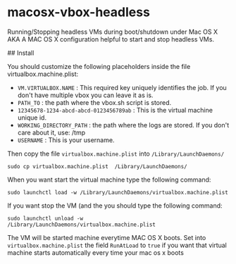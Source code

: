 macosx-vbox-headless
====================

Running/Stopping headless VMs during boot/shutdown under Mac OS X
AKA A MAC OS X configuration helpful to start and stop headless VMs.

## Install

You should customize the following placeholders inside the file virtualbox.machine.plist:

- `VM.VIRTUALBOX.NAME` : This required key uniquely identifies the job. If you don't have multiple vbox you can leave it as is.
- `PATH_TO` : the path where the vbox.sh script is stored.
- `12345678-1234-abcd-abcd-0123456789ab` : This is the virtual machine unique id.
- `WORKING_DIRECTORY_PATH` : the path where the logs are stored. If you don't care about it, use: /tmp
- `USERNAME` : This is your username.

Then copy the file `virtualbox.machine.plist` into `/Library/LaunchDaemons/`

    sudo cp virtualbox.machine.plist  /Library/LaunchDaemons/

When you want start the virtual machine type the following command:

    sudo launchctl load -w /Library/LaunchDaemons/virtualbox.machine.plist

If you want stop the VM (and the  you should type the following command:

    sudo launchctl unload -w /Library/LaunchDaemons/virtualbox.machine.plist

The VM will be started machine everytime MAC OS X boots.
Set into `virtualbox.machine.plist` the field `RunAtLoad` to `true` if you want that virtual machine starts automatically every time your mac os x boots

